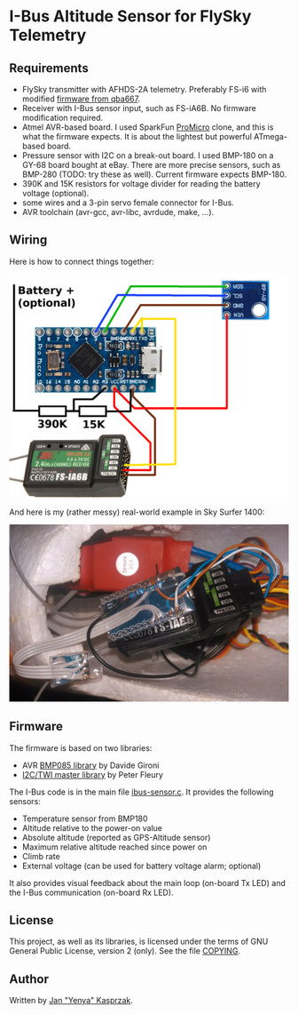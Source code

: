 # I-Bus Altitude Sensor for FlySky Telemetry

## Requirements

* FlySky transmitter with AFHDS-2A telemetry. Preferably FS-i6 with
  modified [firmware from qba667](https://github.com/qba667/FlySkyI6).
* Receiver with I-Bus sensor input, such as FS-iA6B. No firmware modification
  required.
* Atmel AVR-based board. I used SparkFun
  [ProMicro](https://www.sparkfun.com/products/12640) clone,
  and this is what the firmware expects. It is about the lightest but powerful
  ATmega-based board.
* Pressure sensor with I2C on a break-out board. I used BMP-180 on a GY-68
  board bought at eBay. There are more precise sensors, such as BMP-280
  (TODO: try these as well). Current firmware expects BMP-180.
* 390K and 15K resistors for voltage divider for reading the battery
  voltage (optional).
* some wires and a 3-pin servo female connector for I-Bus.
* AVR toolchain (avr-gcc, avr-libc, avrdude, make, ...).

## Wiring

Here is how to connect things together:

![wiring](wiring.png)

And here is my (rather messy) real-world example in Sky Surfer 1400:

![Wiring in Sky Surfer 1400](wiring-photo.jpg)

## Firmware

The firmware is based on two libraries:

* AVR [BMP085 library](https://davidegironi.blogspot.cz/2012/10/avr-atmega-bmp085-pressure-sensor.html) by Davide Gironi
* [I2C/TWI master library](http://homepage.hispeed.ch/peterfleury/doxygen/avr-gcc-libraries/group__pfleury__ic2master.html) by Peter Fleury

The I-Bus code is in the main file [ibus-sensor.c](ibus-sensor.c).
It provides the following sensors:

* Temperature sensor from BMP180
* Altitude relative to the power-on value
* Absolute altitude (reported as GPS-Altitude sensor)
* Maximum relative altitude reached since power on
* Climb rate
* External voltage (can be used for battery voltage alarm; optional)

It also provides visual feedback about the main loop (on-board Tx LED)
and the I-Bus communication (on-board Rx LED).

## License

This project, as well as its libraries, is licensed under the terms
of GNU General Public License, version 2 (only). See the file [COPYING](COPYING).

## Author

Written by [Jan "Yenya" Kasprzak](https://www.fi.muni.cz/~kas/).
